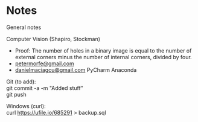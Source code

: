 # Notes
General notes

Computer Vision (Shapiro, Stockman)
- Proof: The number of holes in a binary image is equal to the number of external corners minus the number of internal corners, divided by four.
- petermorfe@gmail.com
- danielmaciagcu@gmail.com
PyCharm
Anaconda

Git (to add):  
git commit -a -m "Added stuff"    
git push

Windows (curl):  
curl https://ufile.io/685291 > backup.sql



